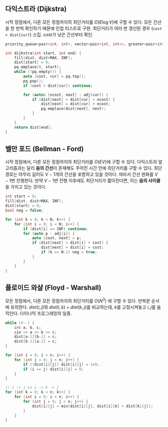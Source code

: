 
## 다익스트라 (Dijkstra)

시작 정점에서, 다른 모든 정점까지의 최단거리를 $O(E\log V)$에 구할 수 있다. 모든 간선을 한 번씩 확인하기 때문에 인접 리스트로 구현. 최단거리가 여러 번 갱신된 경우 (`cost > dist[cur]`) 스킵. cost가 낮은 간선부터 확인.

```cpp
priority_queue<pair<int, int>, vector<pair<int, int>>, greater<pair<int, int>>> pq;

int dijkstra(int start, int end) {
    fill(dist, dist+MAX, INF);
    dist[start] = 0;
    pq.emplace(0, start);
    while (!pq.empty()) {
        auto [cost, cur] = pq.top();
        pq.pop();
        if (cost > dist[cur]) continue;

        for (auto& [ncost, next] : adj[cur]) {
            if (dist[next] > dist[cur] + ncost) {
                dist[next] = dist[cur] + ncost;
                pq.emplace(dist[next], next);
            }
        }
    }
    return dist[end];
}
```

## 벨만 포드 (Bellman - Ford)

시작 정점에서, 다른 모든 정점까지의 최단거리를 $O(EV)$에 구할 수 있다. 다익스트라 알고리즘과는 달리 **음의 간선**이 존재해도 주어진 시간 안에 최단거리를 구할 수 있다. 최단경로는 아무리 길어도 $V-1$개의 간선을 포함하고 있을 것이다. 따라서 간선 완화를 $V-1$번 진행한다. 만약 $V-1$번 진행 이후에도 최단거리가 짧아진다면, 이는 **음의 사이클**을 가지고 있는 것이다. 

```cpp
int start = 0;
fill(dist, dist+MAX, INF);
dist[start] = 0;
bool neg = false;

for (int k = 0; k < N; k++) {
	for (int i = 0; i < N; i++) {
		if (dist[i] == INF) continue;
		for (auto p : adj[i]) {
			auto [cost, next] = p;
			if (dist[next] > dist[i] + cost) {
				dist[next] = dist[i] + cost;
				if (k == N-1) neg = true;
			}
		}
	}
}
```

## 플로이드 와샬 (Floyd - Warshall)

모든 정점에서, 다른 모든 정점까지의 최단거리를 $O(N^3)$ 에 구할 수 있다.
반복문 순서에 유의한다. $dist(i, j)$와 $dist(i, k) + dist(k, j)$를 비교하는데, $k$를 고정시켜놓고 $i, j$를 움직인다. 다이나믹 프로그래밍의 일종.

```cpp
while (r--) {
	int a, b, c;
	cin >> a >> b >> c;
	dist[a-1][b-1] = c;
	dist[b-1][a-1] = c;
}

for (int i = 0; i < n; i++) {
	for (int j = 0; j < n; j++) {
		if (!dist[i][j]) dist[i][j] = 1e9;
		if (i == j) dist[i][j] = 0;
	}
}

// i -> j vs i -> k -> j
for (int k = 0; k < n; k++) {
	for (int i = 0; i < n; i++) {
		for (int j = 0; j < n; j++) {
			dist[i][j] = min(dist[i][j], dist[i][k] + dist[k][j]);
		}
	}
}
```

